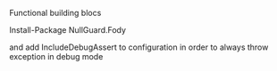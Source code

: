 Functional building blocs


Install-Package NullGuard.Fody

and add IncludeDebugAssert to configuration in order to always throw exception in debug mode

<?xml version="1.0" encoding="utf-8"?>
<Weavers>
  <NullGuard IncludeDebugAssert="false" />
</Weavers>
